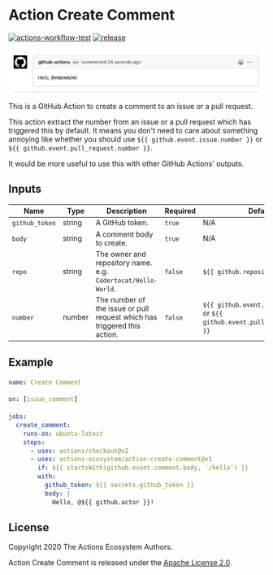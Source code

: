 # Action Create Comment

[![actions-workflow-test][actions-workflow-test-badge]][actions-workflow-test]
[![release][release-badge]][release]

![screenshot](./docs/assets/screenshot.png)

This is a GitHub Action to create a comment to an issue or a pull request.

This action extract the number from an issue or a pull request which has triggered this by default.
It means you don't need to care about something annoying like whether you should use `${{ github.event.issue.number }}` or `${{ github.event.pull_request.number }}`.

It would be more useful to use this with other GitHub Actions' outputs.

## Inputs

|      Name      |  Type  |                               Description                                | Required |                                     Default                                     |
| -------------- | ------ | ------------------------------------------------------------------------ | -------- | ------------------------------------------------------------------------------- |
| `github_token` | string | A GitHub token.                                                          | `true`   | N/A                                                                             |
| `body`         | string | A comment body to create.                                                | `true`   | N/A                                                                             |
| `repo`         | string | The owner and repository name. e.g. `Codertocat/Hello-World`.            | `false`  | `${{ github.repository }}`                                                      |
| `number`       | number | The number of the issue or pull request which has triggered this action. | `false`  | `${{ github.event.issue.number }}` or `${{ github.event.pull_request.number }}` |

## Example

```yaml
name: Create Comment

on: [issue_comment]

jobs:
  create_comment:
    runs-on: ubuntu-latest
    steps:
      - uses: actions/checkout@v2
      - uses: actions-ecosystem/action-create-comment@v1
        if: ${{ startsWith(github.event.comment.body, '/hello') }}
        with:
          github_token: ${{ secrets.github_token }}
          body: |
            Hello, @${{ github.actor }}!
```

## License

Copyright 2020 The Actions Ecosystem Authors.

Action Create Comment is released under the [Apache License 2.0](./LICENSE).

<!-- badge links -->

[actions-workflow-test]: https://github.com/actions-ecosystem/action-create-comment/actions?query=workflow%3ATest
[actions-workflow-test-badge]: https://img.shields.io/github/workflow/status/actions-ecosystem/action-create-comment/Test?label=Test&style=for-the-badge&logo=github

[release]: https://github.com/actions-ecosystem/action-create-comment/releases
[release-badge]: https://img.shields.io/github/v/release/actions-ecosystem/action-create-comment?style=for-the-badge&logo=github
